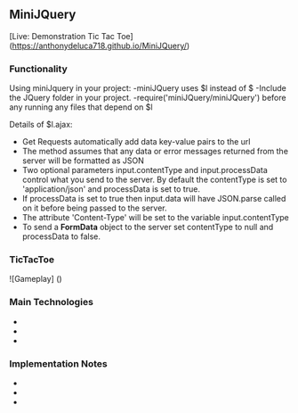 ## MiniJQuery

[Live: Demonstration Tic Tac Toe]
(https://anthonydeluca718.github.io/MiniJQuery/)

### Functionality

Using miniJquery in your project:
-miniJQuery uses $l instead of $
-Include the JQuery folder in your project.
-require('miniJQuery/miniJQuery') before any running any files that depend on $l

Details of $l.ajax:
- Get Requests automatically add data key-value pairs to the url
- The method assumes that any data or error messages returned from the server will be formatted as JSON
- Two optional parameters input.contentType and input.processData control what you send to the server. By default the contentType is set to 'application/json' and processData is set to true.
- If processData is set to true then input.data will have JSON.parse called on it before being passed to the server.
- The attribute 'Content-Type' will be set to the variable input.contentType
- To send a **FormData** object to the server set contentType to null and processData to false.


### TicTacToe

![Gameplay] ()

### Main Technologies
- 
-
-

### Implementation Notes
-
-
-
